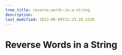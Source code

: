 ```yaml
---
tree_title: reverse-words-in-a-string
description: 
last_modified: 2022-06-09T21:23:28.2328
---
```


# Reverse Words in a String
